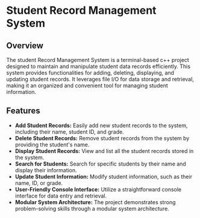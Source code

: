 # Student Record Management System

## Overview 

The student Record Management System is a terminal-based c++ project designed to maintain and manipulate student data records efficiently. This system provides functionalities for adding, deleting, displaying, and updating student records. It leverages file I/O for data storage and retrieval, making it an organized and convenient tool for managing student information.

## Features

- **Add Student Records:** Easily add new student records to the system, including their name, student ID, and grade.
- **Delete Student Records:** Remove student records from the system by providing the student's name.
- **Display Student Records:** View and list all the student records stored in the system.
- **Search for Students:** Search for specific students by their name and display their information.
- **Update Student Information:** Modify student information, such as their name, ID, or grade.
- **User-Friendly Console Interface:** Utilize a straightforward console interface for data entry and retrieval.
- **Modular System Architecture:** The project demonstrates strong problem-solving skills through a modular system architecture.
  
